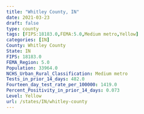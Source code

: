 ```yaml
---
title: "Whitley County, IN"
date: 2021-03-23
draft: false
type: county
tags: [FIPS:18183.0,FEMA:5.0,Medium metro,Yellow]
categories: [IN]
County: Whitley County
State: IN
FIPS: 18183.0
FEMA_Region: 5.0
Population: 33964.0
NCHS_Urban_Rural_Classification: Medium metro
Tests_in_prior_14_days: 482.0
Fourteen_day_test_rate_per_100000: 1419.0
Percent_Positivity_in_prior_14_days: 0.073
Level: Yellow
url: /states/IN/whitley-county
---
```



